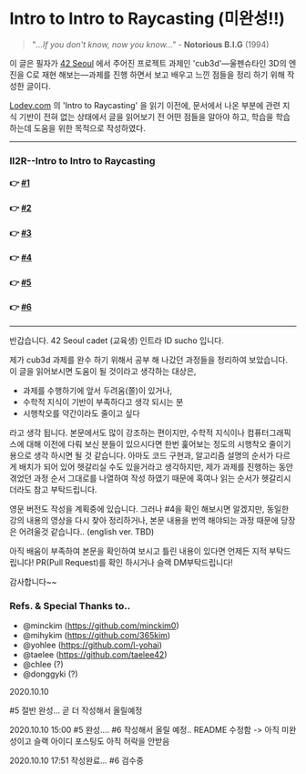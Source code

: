 # Intro to Intro to Raycasting (미완성!!)

> "*...If you don't know, now you know..."* - **Notorious B.I.G** (1994)

이 글은 필자가 [42 Seoul](http://42seoul.kr) 에서 주어진 프로젝트 과제인 'cub3d'—울펜슈타인 3D의 엔진을 C로 재현 해보는—과제를 진행 하면서 보고 배우고 느낀 점들을 정리 하기 위해 작성한 글이다.

[Lodev.com](http://lodev.com) 의 'Intro to Raycasting' 을 읽기 이전에, 문서에서 나온 부분에 관련 지식 기반이 전혀 없는 상태에서 글을 읽어보기 전 어떤 점들을 알아야 하고, 학습을 학습하는데 도움을 위한 목적으로 작성하였다.

---
### II2R--Intro to Intro to Raycasting
#### 👉 <a href="https://github.com/sungyongcho/ii2r/blob/master/md/1.md">#1</a>
#### 👉 <a href="https://github.com/sungyongcho/ii2r/blob/master/md/2.md">#2</a>
#### 👉 <a href="https://github.com/sungyongcho/ii2r/blob/master/md/3.md">#3</a>
#### 👉 <a href="https://github.com/sungyongcho/ii2r/blob/master/md/4.md">#4</a>
#### 👉 <a href="https://github.com/sungyongcho/ii2r/blob/master/md/5.md">#5</a>
#### 👉 <a href="https://github.com/sungyongcho/ii2r/blob/master/md/6.md">#6</a>
---

반갑습니다. 42 Seoul cadet (교육생) 인트라 ID sucho 입니다.

제가 cub3d 과제를 완수 하기 위해서 공부 해 나갔던 과정들을 정리하여 보았습니다. 이 글을 읽어보시면 도움이 될 것이라고 생각하는 대상은,
- 과제를 수행하기에 앞서 두려움(쫄)이 있거나,
- 수학적 지식이 기반이 부족하다고 생각 되시는 분
- 시행착오를 약간이라도 줄이고 싶다

라고 생각 됩니다. 본문에서도 많이 강조하는 편이지만, 수학적 지식이나 컴퓨터그래픽스에 대해 이전에 다뤄 보신 분들이 있으시다면 한번 훑어보는 정도의 시행착오 줄이기 용으로
생각 하시면 될 것 같습니다. 아마도 코드 구현과, 알고리즘 설명의 순서가 다르게 배치가 되어 있어 헷갈리실 수도 있을거라고 생각하지만, 제가 과제를 진행하는 동안 겪었던 과정 순서 그대로를 나열하여 작성 하였기 때문에 혹여나 읽는 순서가 헷갈리시더라도 참고 부탁드립니다.

영문 버전도 작성을 계획중에 있습니다. 그러나 #4을 확인 해보시면 알겠지만, 동일한 강의 내용의 영상을 다시 찾아 정리하거나, 본문 내용을 번역 해야되는 과정 때문에 당장은 어려울것 같습니다..
(english ver.  TBD)

아직 배움이 부족하여 본문을 확인하여 보시고 틀린 내용이 있다면 언제든 지적 부탁드립니다! PR(Pull Request)를 확인 하시거나 슬랙 DM부탁드립니다!

감사합니다~~

### Refs. & Special Thanks to..
- @minckim (https://github.com/minckim0)
- @mihykim (https://github.com/365kim)
- @yohlee (https://github.com/l-yohai)
- @taelee (https://github.com/taelee42)
- @chlee (?)
- @donggyki (?)

2020.10.10

#5 절반 완성... 곧 더 작성해서 올릴예정

2020.10.10 15:00
#5 완성.... #6 작성해서 올릴 예정..
README 수정함 -> 아직 미완성이고 슬랙 아이디 포스팅도 아직 허락을 안받음

2020.10.10 17:51
작성완료... #6 검수중
